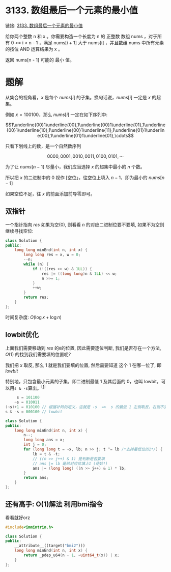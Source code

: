 # 3133. 数组最后一个元素的最小值
链接: [3133. 数组最后一个元素的最小值](https://leetcode.cn/problems/minimum-array-end/)

给你两个整数 n 和 x 。你需要构造一个长度为 n 的 正整数 数组 nums ，对于所有 0 <= i < n - 1 ，满足 nums[i + 1] 大于 nums[i] ，并且数组 nums 中所有元素的按位 AND 运算结果为 x 。

返回 nums[n - 1] 可能的 最小 值。

# 题解
从集合的视角看，$x$ 是每个 $nums[i]$ 的子集。换句话说，$nums[i]$ 一定是 $x$ 的超集。

例如 $x=100100$，那么 $nums[i]$ 一定在如下序列中:

$$1\underline{00}1\underline{00},1\underline{00}1\underline{01},1\underline{00}1\underline{10},1\underline{00}1\underline{11},1\underline{01}1\underline{00},1\underline{01}1\underline{01},\cdots$$

只看下划线上的数，是一个自然数序列

$$0000,0001,0010,0011,0100,0101, \cdots$$

为了让 $nums[n-1]$ 尽量小，我们应当选择 $x$ 的超集中最小的 $n$ 个数。

所以把 $x$ 的二进制中的 $0$ 视作 [空位」，往空位上填入 $n-1$，即为最小的 $nums[n-1]$

如果空位不足，往 $x$ 的前面添加前导零即可。

## 双指针

一个指针指向 $res$ 如果为空(0), 则看看 $n$ 的对应二进制位要不要填, 如果不为空则继续寻找空位:

```C++
class Solution {
public:
    long long minEnd(int n, int x) {
        long long res = x, w = 0;
        --n;
        while (n) {
            if (!((res >> w) & 1LL)) {
                res |= ((long long)n & 1LL) << w;
                n >>= 1;
            }
            ++w;
        }
        return res;
    }
};
```

时间复杂度: $O(\log{x} + \log{n})$

## lowbit优化
[1]: https://leetcode.cn/circle/discuss/CaOJ45/

上面我们需要移动到 $res$ 的`0`的位置, 因此需要逐位判断, 我们是否存在一个方法, $O(1)$ 的找到我们需要填的位置呢?

我们把 $x$ 取反, 那么 $1$ 就是我们要填的位置, 然后需要知道 这个 1 在哪一位了, 即 $lowbit$

特别地，只包含最小元素的子集，即二进制最低 1 及其后面的 0，也叫 lowbit，可以用`s & -s`算出。<sup>[[1]]</sup>

```C++
     s = 101100
    ~s = 010011
(~s)+1 = 010100 // 根据补码的定义，这就是 -s  =>  s 的最低 1 左侧取反，右侧不变
s & -s = 000100 // lowbit
```

```C++
class Solution {
public:
    long long minEnd(int n, int x) {
        n--;
        long long ans = x;
        int j = 0;
        for (long long t = ~x, lb; n >> j; t ^= lb /*去掉最低位的1*/) {
            lb = t & -t;
        	// ((n >> j++) & 1) 是判断是否要填
        	// ans |= lb 是给对应位填上1 (绝妙!)
            ans |= (long long) ((n >> j++) & 1) * lb;
        }
        return ans;
    }
};
```

## 还有高手: O(1)解法 利用bmi指令

看看就好orz

```C++
#include<immintrin.h>

class Solution {
public:
    __attribute__((target("bmi2")))
    long long minEnd(int n, int x) {
        return _pdep_u64(n - 1, ~uint64_t(x)) | x;
    }
};
```